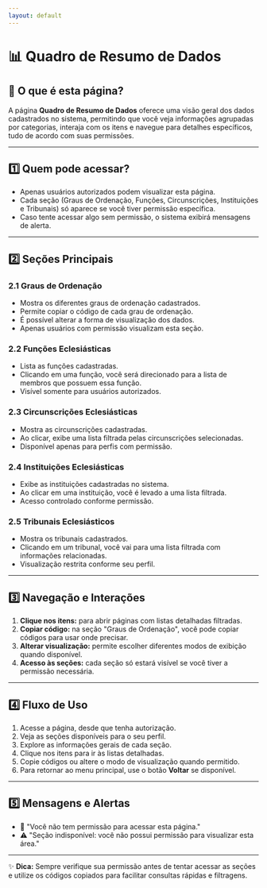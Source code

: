 ```yaml
---
layout: default
---
```


# 📊 Quadro de Resumo de Dados

## 📄 O que é esta página?
A página **Quadro de Resumo de Dados** oferece uma visão geral dos dados cadastrados no sistema, permitindo que você veja informações agrupadas por categorias, interaja com os itens e navegue para detalhes específicos, tudo de acordo com suas permissões.

---

## 1️⃣ Quem pode acessar?
- Apenas usuários autorizados podem visualizar esta página.  
- Cada seção (Graus de Ordenação, Funções, Circunscrições, Instituições e Tribunais) só aparece se você tiver permissão específica.  
- Caso tente acessar algo sem permissão, o sistema exibirá mensagens de alerta.

---

## 2️⃣ Seções Principais

### 2.1 Graus de Ordenação
- Mostra os diferentes graus de ordenação cadastrados.  
- Permite copiar o código de cada grau de ordenação.  
- É possível alterar a forma de visualização dos dados.  
- Apenas usuários com permissão visualizam esta seção.

### 2.2 Funções Eclesiásticas
- Lista as funções cadastradas.  
- Clicando em uma função, você será direcionado para a lista de membros que possuem essa função.  
- Visível somente para usuários autorizados.

### 2.3 Circunscrições Eclesiásticas
- Mostra as circunscrições cadastradas.  
- Ao clicar, exibe uma lista filtrada pelas circunscrições selecionadas.  
- Disponível apenas para perfis com permissão.

### 2.4 Instituições Eclesiásticas
- Exibe as instituições cadastradas no sistema.  
- Ao clicar em uma instituição, você é levado a uma lista filtrada.  
- Acesso controlado conforme permissão.

### 2.5 Tribunais Eclesiásticos
- Mostra os tribunais cadastrados.  
- Clicando em um tribunal, você vai para uma lista filtrada com informações relacionadas.  
- Visualização restrita conforme seu perfil.

---

## 3️⃣ Navegação e Interações

1. **Clique nos itens:** para abrir páginas com listas detalhadas filtradas.  
2. **Copiar código:** na seção "Graus de Ordenação", você pode copiar códigos para usar onde precisar.  
3. **Alterar visualização:** permite escolher diferentes modos de exibição quando disponível.  
4. **Acesso às seções:** cada seção só estará visível se você tiver a permissão necessária.

---

## 4️⃣ Fluxo de Uso

1. Acesse a página, desde que tenha autorização.  
2. Veja as seções disponíveis para o seu perfil.  
3. Explore as informações gerais de cada seção.  
4. Clique nos itens para ir às listas detalhadas.  
5. Copie códigos ou altere o modo de visualização quando permitido.  
6. Para retornar ao menu principal, use o botão **Voltar** se disponível.

---

## 5️⃣ Mensagens e Alertas

- 🚫 "Você não tem permissão para acessar esta página."  
- ⚠️ "Seção indisponível: você não possui permissão para visualizar esta área."  

---

✨ **Dica:** Sempre verifique sua permissão antes de tentar acessar as seções e utilize os códigos copiados para facilitar consultas rápidas e filtragens.